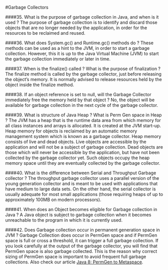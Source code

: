 #Garbage Collectors

####35. What is the purpose of garbage collection in Java, and when is it used ? 
The purpose of garbage collection is to identify and discard those objects that are no longer needed by the application, in order for the resources to be reclaimed and reused.

####36. What does System.gc() and Runtime.gc() methods do ?
These methods can be used as a hint to the JVM, in order to start a garbage collection. However, this it is up to the Java Virtual Machine (JVM) to start the garbage collection immediately or later in time.

####37. When is the finalize() called ? What is the purpose of finalization ? 
The finalize method is called by the garbage collector, just before releasing the object’s memory. It is normally advised to release resources held by the object inside the finalize method.

####38. If an object reference is set to null, will the Garbage Collector immediately free the memory held by that object ? 
No, the object will be available for garbage collection in the next cycle of the garbage collector.

####39. What is structure of Java Heap ? What is Perm Gen space in Heap ?
The JVM has a heap that is the runtime data area from which memory for all class instances and arrays is allocated. It is created at the JVM start-up. Heap memory for objects is reclaimed by an automatic memory management system which is known as a garbage collector. Heap memory consists of live and dead objects. Live objects are accessible by the application and will not be a subject of garbage collection. Dead objects are those which will never be accessible by the application, but have not been collected by the garbage collector yet. Such objects occupy the heap memory space until they are eventually collected by the garbage collector.

####40. What is the difference between Serial and Throughput Garbage collector ? 
The throughput garbage collector uses a parallel version of the young generation collector and is meant to be used with applications that have medium to large data sets. On the other hand, the serial collector is usually adequate for most small applications (those requiring heaps of up to approximately 100MB on modern processors).

####41. When does an Object becomes eligible for Garbage collection in Java ? 
A Java object is subject to garbage collection when it becomes unreachable to the program in which it is currently used.

####42. Does Garbage collection occur in permanent generation space in JVM ? 
Garbage Collection does occur in PermGen space and if PermGen space is full or cross a threshold, it can trigger a full garbage collection. If you look carefully at the output of the garbage collector, you will find that PermGen space is also garbage collected. This is the reason why correct sizing of PermGen space is important to avoid frequent full garbage collections. Also check our article [Java 8: PermGen to Metaspace](http://www.javacodegeeks.com/2013/02/java-8-from-permgen-to-metaspace.html).